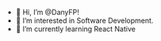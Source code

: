 - 👋 Hi, I’m @DanyFP!
- 👀 I’m interested in Software Development.
- 🌱 I’m currently learning React Native

<!---
DanyFP/DanyFP is a ✨ special ✨ repository because its `README.md` (this file) appears on your GitHub profile.
You can click the Preview link to take a look at your changes.
--->
